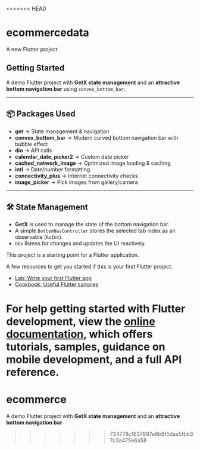 <<<<<<< HEAD
# ecommercedata

A new Flutter project.

## Getting Started

A demo Flutter project with **GetX state management** and an **attractive bottom navigation bar** using `convex_bottom_bar`.

---

## 📦 Packages Used

- **get** → State management & navigation
- **convex_bottom_bar** → Modern curved bottom navigation bar with bubble effect
- **dio** → API calls
- **calendar_date_picker2** → Custom date picker
- **cached_network_image** → Optimized image loading & caching
- **intl** → Date/number formatting
- **connectivity_plus** → Internet connectivity checks
- **image_picker** → Pick images from gallery/camera

---

## 🛠 State Management
- **GetX** is used to manage the state of the bottom navigation bar.
- A simple `BottomNavController` stores the selected tab index as an observable (`RxInt`).
- `Obx` listens for changes and updates the UI reactively.


This project is a starting point for a Flutter application.

A few resources to get you started if this is your first Flutter project:

- [Lab: Write your first Flutter app](https://docs.flutter.dev/get-started/codelab)
- [Cookbook: Useful Flutter samples](https://docs.flutter.dev/cookbook)

For help getting started with Flutter development, view the
[online documentation](https://docs.flutter.dev/), which offers tutorials,
samples, guidance on mobile development, and a full API reference.
=======
# ecommerce
A demo Flutter project with **GetX state management** and an **attractive bottom navigation bar**
>>>>>>> 734778c1637897e8b9f5daa5fbb37c3a475e6a58
